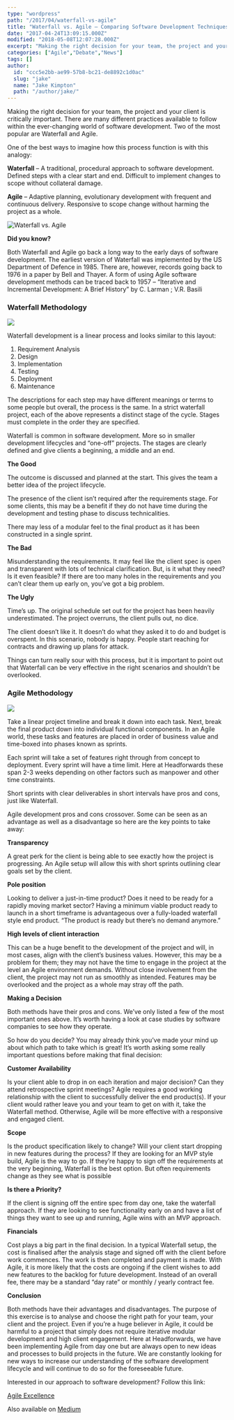 ```yaml
---
type: "wordpress"
path: "/2017/04/waterfall-vs-agile"
title: "Waterfall vs. Agile – Comparing Software Development Techniques"
date: "2017-04-24T13:09:15.000Z"
modified: "2018-05-08T12:07:28.000Z"
excerpt: "Making the right decision for your team, the project and your client is critically important. There are many different practices available to follow within the ever-changing world of software development. Two of the most popular are Waterfall and Agile. One of the best ways to imagine how this process function is with this analogy: Waterfall …"
categories: ["Agile","Debate","News"]
tags: []
author:
  id: "ccc5e2bb-ae99-57b8-bc21-de8892c1d0ac"
  slug: "jake"
  name: "Jake Kimpton"
  path: "/author/jake/"
---
```

Making the right decision for your team, the project and your client is critically important. There are many different practices available to follow within the ever-changing world of software development. Two of the most popular are Waterfall and Agile.

One of the best ways to imagine how this process function is with this analogy:

**Waterfall** – A traditional, procedural approach to software development. Defined steps with a clear start and end. Difficult to implement changes to scope without collateral damage.

**Agile** – Adaptive planning, evolutionary development with frequent and continuous delivery. Responsive to scope change without harming the project as a whole.


<section class="gallery">


![Waterfall vs. Agile](/wp-content/uploads/2017/04/agile-vs-waterfall.png "Waterfall vs. Agile")

</section>



**Did you know?**

Both Waterfall and Agile go back a long way to the early days of software development. The earliest version of Waterfall was implemented by the US Department of Defence in 1985. There are, however, records going back to 1976 in a paper by Bell and Thayer. A form of using Agile software development methods can be traced back to 1957 – “Iterative and Incremental Development: A Brief History” by C. Larman ; V.R. Basili

### **Waterfall Methodology**


<section class="gallery">


![](/wp-content/uploads/2017/04/waterfall-vs-agile-header-3.jpg)

</section>



Waterfall development is a linear process and looks similar to this layout:

1.  Requirement Analysis
2.  Design
3.  Implementation
4.  Testing
5.  Deployment
6.  Maintenance

The descriptions for each step may have different meanings or terms to some people but overall, the process is the same. In a strict waterfall project, each of the above represents a distinct stage of the cycle. Stages must complete in the order they are specified.

Waterfall is common in software development. More so in smaller development lifecycles and “one-off” projects. The stages are clearly defined and give clients a beginning, a middle and an end.

**The Good**

The outcome is discussed and planned at the start. This gives the team a better idea of the project lifecycle.

The presence of the client isn’t required after the requirements stage. For some clients, this may be a benefit if they do not have time during the development and testing phase to discuss technicalities.

There may less of a modular feel to the final product as it has been constructed in a single sprint.

**The Bad**

Misunderstanding the requirements. It may feel like the client spec is open and transparent with lots of technical clarification. But, is it what they need? Is it even feasible? If there are too many holes in the requirements and you can’t clear them up early on, you’ve got a big problem.

**The Ugly**

Time’s up. The original schedule set out for the project has been heavily underestimated. The project overruns, the client pulls out, no dice.

The client doesn’t like it. It doesn’t do what they asked it to do and budget is overspent. In this scenario, nobody is happy. People start reaching for contracts and drawing up plans for attack.

Things can turn really sour with this process, but it is important to point out that Waterfall can be very effective in the right scenarios and shouldn’t be overlooked.

### **Agile Methodology**


<section class="gallery">


![](/wp-content/uploads/2017/04/waterfall-vs-agile-header-2.jpg)

</section>



Take a linear project timeline and break it down into each task. Next, break the final product down into individual functional components. In an Agile world, these tasks and features are placed in order of business value and time-boxed into phases known as sprints.

Each sprint will take a set of features right through from concept to deployment. Every sprint will have a time limit. Here at Headforwards these span 2-3 weeks depending on other factors such as manpower and other time constraints.

Short sprints with clear deliverables in short intervals have pros and cons, just like Waterfall.

Agile development pros and cons crossover. Some can be seen as an advantage as well as a disadvantage so here are the key points to take away:

**Transparency**

A great perk for the client is being able to see exactly how the project is progressing. An Agile setup will allow this with short sprints outlining clear goals set by the client.

**Pole position**

Looking to deliver a just-in-time product? Does it need to be ready for a rapidly moving market sector? Having a minimum viable product ready to launch in a short timeframe is advantageous over a fully-loaded waterfall style end product. “The product is ready but there’s no demand anymore.”

**High levels of client interaction**

This can be a huge benefit to the development of the project and will, in most cases, align with the client’s business values. However, this may be a problem for them; they may not have the time to engage in the project at the level an Agile environment demands. Without close involvement from the client, the project may not run as smoothly as intended. Features may be overlooked and the project as a whole may stray off the path.

**Making a Decision**

Both methods have their pros and cons. We’ve only listed a few of the most important ones above. It’s worth having a look at case studies by software companies to see how they operate.

So how do you decide? You may already think you’ve made your mind up about which path to take which is great! It’s worth asking some really important questions before making that final decision:

**Customer Availability**

Is your client able to drop in on each iteration and major decision? Can they attend retrospective sprint meetings? Agile requires a good working relationship with the client to successfully deliver the end product(s). If your client would rather leave you and your team to get on with it, take the Waterfall method. Otherwise, Agile will be more effective with a responsive and engaged client.

**Scope**

Is the product specification likely to change? Will your client start dropping in new features during the process? If they are looking for an MVP style build, Agile is the way to go. If they’re happy to sign off the requirements at the very beginning, Waterfall is the best option. But often requirements change as they see what is possible

**Is there a Priority?**

If the client is signing off the entire spec from day one, take the waterfall approach. If they are looking to see functionality early on and have a list of things they want to see up and running, Agile wins with an MVP approach.

**Financials**

Cost plays a big part in the final decision. In a typical Waterfall setup, the cost is finalised after the analysis stage and signed off with the client before work commences. The work is then completed and payment is made. With Agile, it is more likely that the costs are ongoing if the client wishes to add new features to the backlog for future development. Instead of an overall fee, there may be a standard “day rate” or monthly / yearly contract fee.

**Conclusion**

Both methods have their advantages and disadvantages. The purpose of this exercise is to analyse and choose the right path for your team, your client and the project. Even if you’re a huge believer in Agile, it could be harmful to a project that simply does not require iterative modular development and high client engagement. Here at Headforwards, we have been implementing Agile from day one but are always open to new ideas and processes to build projects in the future. We are constantly looking for new ways to increase our understanding of the software development lifecycle and will continue to do so for the foreseeable future.

Interested in our approach to software development? Follow this link:

[Agile Excellence](https://www.headforwards.com/agile-excellence/)

Also available on [Medium](https://medium.com/@jakekimpton/waterfall-vs-agile-software-development-7e603b0c043c)